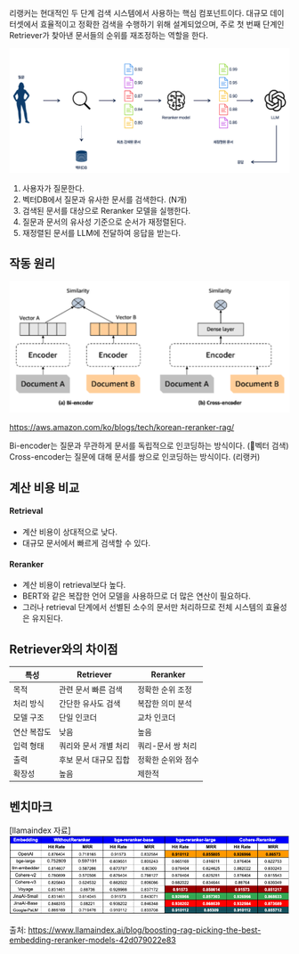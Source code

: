 리랭커는 현대적인 두 단계 검색 시스템에서 사용하는 핵심 컴포넌트이다. 대규모 데이터셋에서 효율적이고 정확한 검색을 수행하기 위해 설계되었으며, 주로 첫 번째 단계인 Retriever가 찾아낸 문서들의 순위를 재조정하는 역할을 한다.

![](attachments/Pasted%20image%2020250219192253.png)

1. 사용자가 질문한다.
2. 벡터DB에서 질문과 유사한 문서를 검색한다. (N개)
3. 검색된 문서를 대상으로 Reranker 모델을 실행한다.
4. 질문과 문서의 유사성 기준으로 순서가 재정렬된다.
5. 재정렬된 문서를 LLM에 전달하여 응답을 받는다.


## 작동 원리
![](attachments/Pasted%20image%2020250219192646.png)


https://aws.amazon.com/ko/blogs/tech/korean-reranker-rag/

Bi-encoder는 질문과 무관하게 문서를 독립적으로 인코딩하는 방식이다. (벡터 검색)
Cross-encoder는 질문에 대해 문서를 쌍으로 인코딩하는 방식이다. (리랭커)


## 계산 비용 비교
#### Retrieval
- 계산 비용이 상대적으로 낮다.
- 대규모 문서에서 빠르게 검색할 수 있다.

#### Reranker
- 계산 비용이 retrieval보다 높다.
- BERT와 같은 복잡한 언어 모델을 사용하므로 더 많은 연산이 필요하다.
- 그러나 retrieval 단계에서 선별된 소수의 문서만 처리하므로 전체 시스템의 효율성은 유지된다.

## Retriever와의 차이점

| 특성     | Retriever    | Reranker   |
| ------ | ------------ | ---------- |
| 목적     | 관련 문서 빠른 검색  | 정확한 순위 조정  |
| 처리 방식  | 간단한 유사도 검색   | 복잡한 의미 분석  |
| 모델 구조  | 단일 인코더       | 교차 인코더     |
| 연산 복잡도 | 낮음           | 높음         |
| 입력 형태  | 쿼리와 문서 개별 처리 | 쿼리-문서 쌍 처리 |
| 출력     | 후보 문서 대규모 집합 | 정확한 순위와 점수 |
| 확장성    | 높음           | 제한적        |

## 벤치마크

[llamaindex 자료]
![](attachments/Pasted%20image%2020250219193455.png)

출처: https://www.llamaindex.ai/blog/boosting-rag-picking-the-best-embedding-reranker-models-42d079022e83
